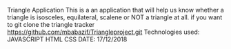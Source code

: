 Triangle Application
This is a an application that will help us know whether a triangle is isosceles, equilateral, scalene or NOT a triangle at all.
if you want to git clone the triangle tracker https://github.com/mbabazif/Triangleproject.git
Technologies used:
JAVASCRIPT
HTML
CSS
DATE: 17/12/2018